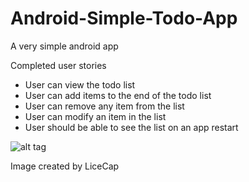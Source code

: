 # Android-Simple-Todo-App
A very simple android app

Completed user stories
* User can view the todo list
* User can add items to the end of the todo list
* User can remove any item from the list
* User can modify an item in the list
* User should be able to see the list on an app restart


![alt tag](https://github.com/ankurjyahoo/Android-Simple-Todo-App/TodoApp.gif)

Image created by LiceCap
